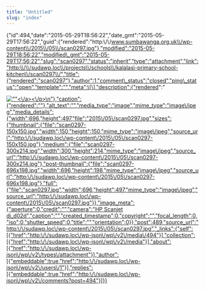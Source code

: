 ```yaml
---
title: "Untitled"
slug: "index"
---
```


{"id":494,"date":"2015-05-29T18:56:22","date\_gmt":"2015-05-29T17:56:22","guid":{"rendered":"http:\\/\\/www.sumbawanga.org.uk\\/wp-content\\/2015\\/05\\/scan0297.jpg"},"modified":"2015-05-29T18:56:22","modified\_gmt":"2015-05-29T17:56:22","slug":"scan0297","status":"inherit","type":"attachment","link":"http:\\/\\/sudawp.loc\\/projects\\/schools\\/kalalasi-primary-school-kitchen\\/scan0297\\/","title":{"rendered":"scan0297"},"author":1,"comment\_status":"closed","ping\_status":"open","template":"","meta":\[\],"description":{"rendered":"

[![\"\"](\"http:\/\/sudawp.loc\/wp-content\/2015\/05\/scan0297-300x214.jpg\")<\\/a><\\/p>\\n"},"caption":{"rendered":""},"alt\_text":"","media\_type":"image","mime\_type":"image\\/jpeg","media\_details":{"width":696,"height":497,"file":"2015\\/05\\/scan0297.jpg","sizes":{"thumbnail":{"file":"scan0297-150x150.jpg","width":150,"height":150,"mime\_type":"image\\/jpeg","source\_url":"http:\\/\\/sudawp.loc\\/wp-content\\/2015\\/05\\/scan0297-150x150.jpg"},"medium":{"file":"scan0297-300x214.jpg","width":300,"height":214,"mime\_type":"image\\/jpeg","source\_url":"http:\\/\\/sudawp.loc\\/wp-content\\/2015\\/05\\/scan0297-300x214.jpg"},"post-thumbnail":{"file":"scan0297-696x198.jpg","width":696,"height":198,"mime\_type":"image\\/jpeg","source\_url":"http:\\/\\/sudawp.loc\\/wp-content\\/2015\\/05\\/scan0297-696x198.jpg"},"full":{"file":"scan0297.jpg","width":696,"height":497,"mime\_type":"image\\/jpeg","source\_url":"http:\\/\\/sudawp.loc\\/wp-content\\/2015\\/05\\/scan0297.jpg"}},"image\_meta":{"aperture":0,"credit":"","camera":"HP Scanjet dj\_d02d","caption":"","created\_timestamp":0,"copyright":"","focal\_length":0,"iso":0,"shutter\_speed":0,"title":"","orientation":0}},"post":489,"source\_url":"http:\\/\\/sudawp.loc\\/wp-content\\/2015\\/05\\/scan0297.jpg","\_links":{"self":\[{"href":"http:\\/\\/sudawp.loc\\/wp-json\\/wp\\/v2\\/media\\/494"}\],"collection":\[{"href":"http:\\/\\/sudawp.loc\\/wp-json\\/wp\\/v2\\/media"}\],"about":\[{"href":"http:\\/\\/sudawp.loc\\/wp-json\\/wp\\/v2\\/types\\/attachment"}\],"author":\[{"embeddable":true,"href":"http:\\/\\/sudawp.loc\\/wp-json\\/wp\\/v2\\/users\\/1"}\],"replies":\[{"embeddable":true,"href":"http:\\/\\/sudawp.loc\\/wp-json\\/wp\\/v2\\/comments?post=494"}\]}}](http:\/\/sudawp.loc\/wp-content\/2015\/05\/scan0297.jpg)